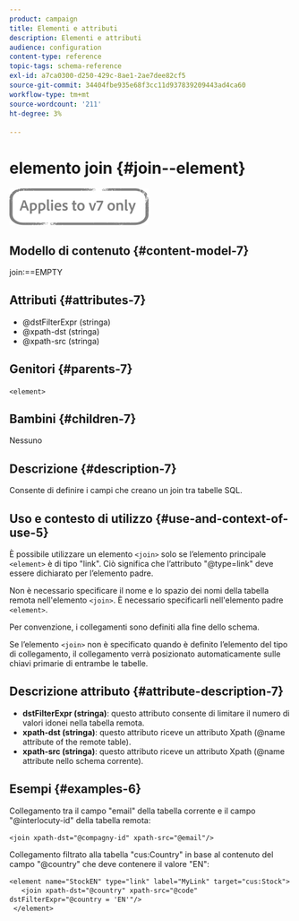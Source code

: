 ```yaml
---
product: campaign
title: Elementi e attributi
description: Elementi e attributi
audience: configuration
content-type: reference
topic-tags: schema-reference
exl-id: a7ca0300-d250-429c-8ae1-2ae7dee82cf5
source-git-commit: 34404fbe935e68f3cc11d937839209443ad4ca60
workflow-type: tm+mt
source-wordcount: '211'
ht-degree: 3%

---
```


# elemento join {#join--element}

![](../../../assets/v7-only.svg)

## Modello di contenuto {#content-model-7}

join:==EMPTY

## Attributi {#attributes-7}

* @dstFilterExpr (stringa)
* @xpath-dst (stringa)
* @xpath-src (stringa)

## Genitori {#parents-7}

`<element>`

## Bambini {#children-7}

Nessuno

## Descrizione {#description-7}

Consente di definire i campi che creano un join tra tabelle SQL.

## Uso e contesto di utilizzo {#use-and-context-of-use-5}

È possibile utilizzare un elemento `<join>` solo se l’elemento principale `<element>` è di tipo &quot;link&quot;. Ciò significa che l’attributo &quot;@type=link&quot; deve essere dichiarato per l’elemento padre.

Non è necessario specificare il nome e lo spazio dei nomi della tabella remota nell&#39;elemento `<join>`. È necessario specificarli nell&#39;elemento padre `<element>`.

Per convenzione, i collegamenti sono definiti alla fine dello schema.

Se l’elemento `<join>` non è specificato quando è definito l’elemento del tipo di collegamento, il collegamento verrà posizionato automaticamente sulle chiavi primarie di entrambe le tabelle.

## Descrizione attributo {#attribute-description-7}

* **dstFilterExpr (stringa)**: questo attributo consente di limitare il numero di valori idonei nella tabella remota.
* **xpath-dst (stringa)**: questo attributo riceve un attributo Xpath (@name attribute of the remote table).
* **xpath-src (stringa)**: questo attributo riceve un attributo Xpath (@name attribute nello schema corrente).

## Esempi {#examples-6}

Collegamento tra il campo &quot;email&quot; della tabella corrente e il campo &quot;@interlocuty-id&quot; della tabella remota:

```
<join xpath-dst="@compagny-id" xpath-src="@email"/>
```

Collegamento filtrato alla tabella &quot;cus:Country&quot; in base al contenuto del campo &quot;@country&quot; che deve contenere il valore &quot;EN&quot;:

```
<element name="StockEN" type="link" label="MyLink" target="cus:Stock">
   <join xpath-dst="@country" xpath-src="@code" dstFilterExpr="@country = 'EN'"/>
 </element>
```

